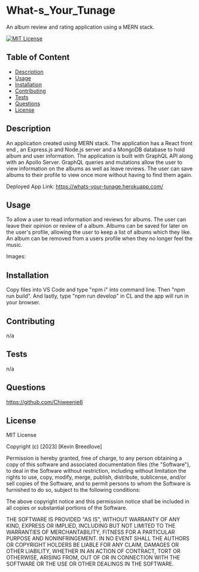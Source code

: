 # What-s_Your_Tunage
An album review and rating application using a MERN stack.


[![MIT License](https://img.shields.io/badge/License-MIT-blue)]((https://opensource.org/licenses/MIT))

## Table of Content
  - [Description](#Description)
  - [Usage](#Usage)
  - [Installation](#Installation)
  - [Contributing](#Contributing)
  - [Tests](#Tests)
  - [Questions](#Questions)
  - [License](#License)

## Description
An application created using MERN stack. The application has a React front end , an Express.js and Node.js server and a MongoDB database to hold album and user information. The application is built with GraphQL API along with an Apollo Server. GraphQL queries and mutations allow the user to view information on the albums as well as leave reviews. The user can save albums to their profile to view once more without having to find them again.
  
  Deployed App Link:  https://whats-your-tunage.herokuapp.com/


## Usage  
To allow a user to read information and reviews for albums. The user can leave their opinion or review of a album. Albums can be saved for later on the user's profile, allowing the user to keep a list of albums which they like. An album can be removed from a users profile when they no longer feel the music.
  
  Images: 




## Installation
  Copy files into VS Code and type "npm i" into command line. Then "npm run build". And lastly, type "npm run develop" in CL and the app will run in your browser.

## Contributing
  n/a

## Tests
  n/a

## Questions
  https://github.com/Chiweenie6  

## License
  MIT License

Copyright (c) [2023] [Kevin Breedlove]

Permission is hereby granted, free of charge, to any person obtaining a copy
of this software and associated documentation files (the "Software"), to deal
in the Software without restriction, including without limitation the rights
to use, copy, modify, merge, publish, distribute, sublicense, and/or sell
copies of the Software, and to permit persons to whom the Software is
furnished to do so, subject to the following conditions:

The above copyright notice and this permission notice shall be included in all
copies or substantial portions of the Software.

THE SOFTWARE IS PROVIDED "AS IS", WITHOUT WARRANTY OF ANY KIND, EXPRESS OR
IMPLIED, INCLUDING BUT NOT LIMITED TO THE WARRANTIES OF MERCHANTABILITY,
FITNESS FOR A PARTICULAR PURPOSE AND NONINFRINGEMENT. IN NO EVENT SHALL THE
AUTHORS OR COPYRIGHT HOLDERS BE LIABLE FOR ANY CLAIM, DAMAGES OR OTHER
LIABILITY, WHETHER IN AN ACTION OF CONTRACT, TORT OR OTHERWISE, ARISING FROM,
OUT OF OR IN CONNECTION WITH THE SOFTWARE OR THE USE OR OTHER DEALINGS IN THE
SOFTWARE.
